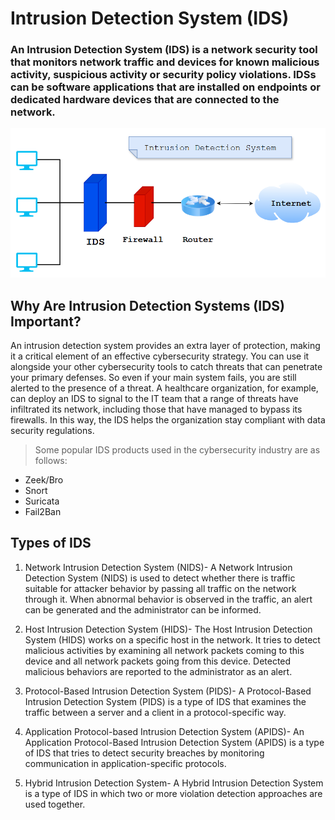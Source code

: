# Intrusion Detection System (IDS)

### An Intrusion Detection System (IDS) is a network security tool that monitors network traffic and devices for known malicious activity, suspicious activity or security policy violations. IDSs can be software applications that are installed on endpoints or dedicated hardware devices that are connected to the network.

<div>
  <p align="center">
  <img src="diagram1.png" width="800"> 
  </p>
</div>


## Why Are Intrusion Detection Systems (IDS) Important?
An intrusion detection system provides an extra layer of protection, making it a critical element of an effective cybersecurity strategy. You can use it alongside your other cybersecurity tools to catch threats that can penetrate your primary defenses. So even if your main system fails, you are still alerted to the presence of a threat. A healthcare organization, for example, can deploy an IDS to signal to the IT team that a range of threats have infiltrated its network, including those that have managed to bypass its firewalls. In this way, the IDS helps the organization stay compliant with data security regulations.

> Some popular IDS products used in the cybersecurity industry are as follows:

- Zeek/Bro
- Snort
- Suricata
- Fail2Ban

## Types of IDS
1. Network Intrusion Detection System (NIDS)- A Network Intrusion Detection System (NIDS) is used to detect whether there is traffic suitable for attacker behavior by passing all traffic on the network through it. When abnormal behavior is observed in the traffic, an alert can be generated and the administrator can be informed.


2. Host Intrusion Detection System (HIDS)- The Host Intrusion Detection System (HIDS) works on a specific host in the network. It tries to detect malicious activities by examining all network packets coming to this device and all network packets going from this device. Detected malicious behaviors are reported to the administrator as an alert.


3. Protocol-Based Intrusion Detection System (PIDS)- A Protocol-Based Intrusion Detection System (PIDS) is a type of IDS that examines the traffic between a server and a client in a protocol-specific way.


4. Application Protocol-based Intrusion Detection System (APIDS)- An Application Protocol-Based Intrusion Detection System (APIDS) is a type of IDS that tries to detect security breaches by monitoring communication in application-specific protocols.


5. Hybrid Intrusion Detection System- A Hybrid Intrusion Detection System is a type of IDS in which two or more violation detection approaches are used together.
